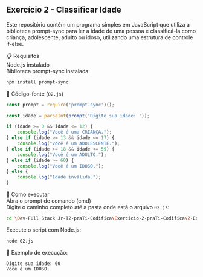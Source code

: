 ## Exercício 2 - Classificar Idade

Este repositório contém um programa simples em JavaScript que utiliza a biblioteca prompt-sync para ler a idade de uma pessoa e classificá-la como criança, adolescente, adulto ou idoso, utilizando uma estrutura de controle if-else.

📋 Requisitos  
Node.js instalado  
Biblioteca prompt-sync instalada:
```bash
npm install prompt-sync
```

📄 Código-fonte (`02.js`)
```javascript
const prompt = require('prompt-sync')();

const idade = parseInt(prompt('Digite sua idade: '));

if (idade >= 0 && idade <= 12) {
    console.log("Você é uma CRIANÇA.");
} else if (idade >= 13 && idade <= 17) {
    console.log("Você é um ADOLESCENTE.");
} else if (idade >= 18 && idade <= 59) {
    console.log("Você é um ADULTO.");
} else if (idade >= 60) {
    console.log("Você é um IDOSO.");
} else {
    console.log("Idade inválida.");
}
```

🚀 Como executar  
Abra o prompt de comando (cmd)  
Digite o caminho completo até a pasta onde está o arquivo `02.js`:
```bash
cd \Dev-Full Stack Jr-T2-praTi-Codifica\Exercicio-2-praTi-Codifica\2-Exercicio-Classificacao-Idade
```
Execute o script com Node.js:
```bash
node 02.js
```

📌 Exemplo de execução:
```
Digite sua idade: 60
Você é um IDOSO.
```